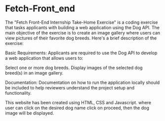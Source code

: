# Fetch-Front_end
The "Fetch Front-End Internship Take-Home Exercise" is a coding exercise that tasks applicants with building a web application using the Dog API. The main objective of the exercise is to create an image gallery where users can view pictures of their favorite dog breeds. Here's a brief description of the exercise:

Basic Requirements: Applicants are required to use the Dog API to develop a web application that allows users to:

Select one or more dog breeds.
Display images of the selected dog breed(s) in an image gallery.

Documentation: Documentation on how to run the application locally should be included to help reviewers understand the project setup and functionality.

This website has been created using HTML, CSS and Javascript.
where user can click on the desired dog name click on proceed, then the dog image will be displayed.
